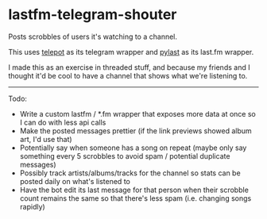 # lastfm-telegram-shouter
Posts scrobbles of users it's watching to a channel.

This uses [telepot](https://github.com/nickoala/telepot) as its telegram wrapper and [pylast](https://github.com/pylast/pylast) as its last.fm wrapper.

I made this as an exercise in threaded stuff, and because my friends and I thought it'd be cool to have a channel that shows what we're listening to.

---

Todo:

* Write a custom lastfm / *.fm wrapper that exposes more data at once so I can do with less api calls
* Make the posted messages prettier (if the link previews showed album art, I'd use that)
* Potentially say when someone has a song on repeat (maybe only say something every 5 scrobbles to avoid spam / potential duplicate messages)
* Possibly track artists/albums/tracks for the channel so stats can be posted daily on what's listened to
* Have the bot edit its last message for that person when their scrobble count remains the same so that there's less spam (i.e. changing songs rapidly)
